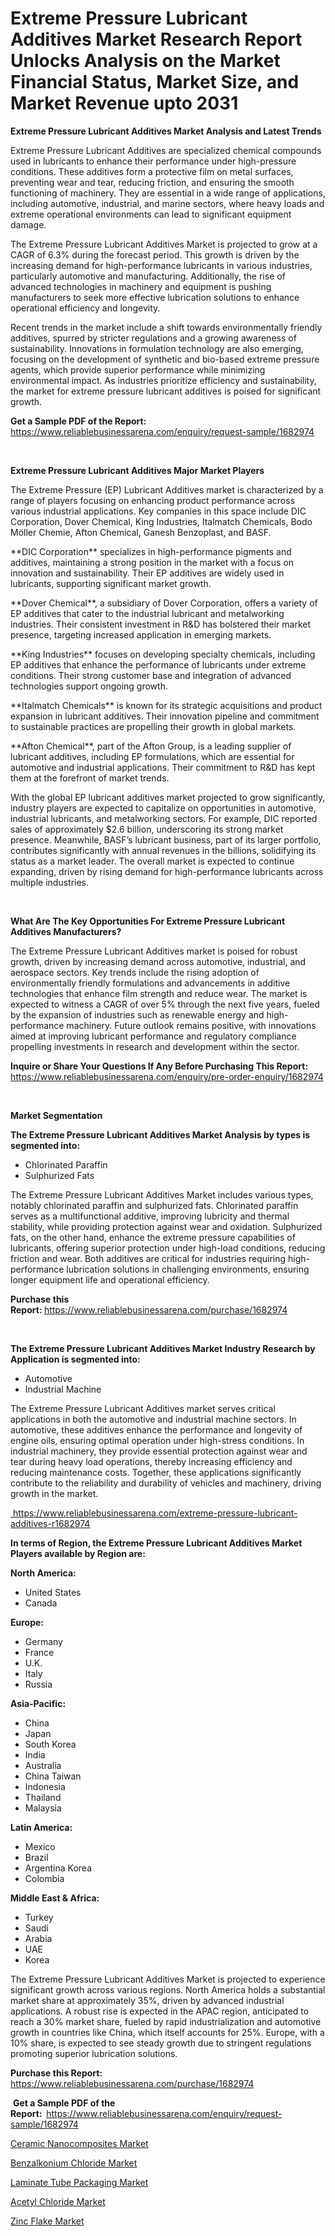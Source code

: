 <p><h1>Extreme Pressure Lubricant Additives Market Research Report Unlocks Analysis on the Market Financial Status, Market Size, and Market Revenue upto 2031</h1></p><p><strong>Extreme Pressure Lubricant Additives Market Analysis and Latest Trends</strong></p>
<p><p>Extreme Pressure Lubricant Additives are specialized chemical compounds used in lubricants to enhance their performance under high-pressure conditions. These additives form a protective film on metal surfaces, preventing wear and tear, reducing friction, and ensuring the smooth functioning of machinery. They are essential in a wide range of applications, including automotive, industrial, and marine sectors, where heavy loads and extreme operational environments can lead to significant equipment damage.</p><p>The Extreme Pressure Lubricant Additives Market is projected to grow at a CAGR of 6.3% during the forecast period. This growth is driven by the increasing demand for high-performance lubricants in various industries, particularly automotive and manufacturing. Additionally, the rise of advanced technologies in machinery and equipment is pushing manufacturers to seek more effective lubrication solutions to enhance operational efficiency and longevity. </p><p>Recent trends in the market include a shift towards environmentally friendly additives, spurred by stricter regulations and a growing awareness of sustainability. Innovations in formulation technology are also emerging, focusing on the development of synthetic and bio-based extreme pressure agents, which provide superior performance while minimizing environmental impact. As industries prioritize efficiency and sustainability, the market for extreme pressure lubricant additives is poised for significant growth.</p></p>
<p><strong>Get a Sample PDF of the Report:&nbsp;</strong> <a href="https://www.reliablebusinessarena.com/enquiry/request-sample/1682974?utm_campaign=1552&utm_medium=2&utm_source=Github&utm_content=ia&utm_term=15102024&utm_id=extreme-pressure-lubricant-additives">https://www.reliablebusinessarena.com/enquiry/request-sample/1682974</a></p>
<p>&nbsp;</p>
<p><strong>Extreme Pressure Lubricant Additives Major Market Players</strong></p>
<p><p>The Extreme Pressure (EP) Lubricant Additives market is characterized by a range of players focusing on enhancing product performance across various industrial applications. Key companies in this space include DIC Corporation, Dover Chemical, King Industries, Italmatch Chemicals, Bodo Möller Chemie, Afton Chemical, Ganesh Benzoplast, and BASF.</p><p>**DIC Corporation** specializes in high-performance pigments and additives, maintaining a strong position in the market with a focus on innovation and sustainability. Their EP additives are widely used in lubricants, supporting significant market growth.</p><p>**Dover Chemical**, a subsidiary of Dover Corporation, offers a variety of EP additives that cater to the industrial lubricant and metalworking industries. Their consistent investment in R&D has bolstered their market presence, targeting increased application in emerging markets.</p><p>**King Industries** focuses on developing specialty chemicals, including EP additives that enhance the performance of lubricants under extreme conditions. Their strong customer base and integration of advanced technologies support ongoing growth.</p><p>**Italmatch Chemicals** is known for its strategic acquisitions and product expansion in lubricant additives. Their innovation pipeline and commitment to sustainable practices are propelling their growth in global markets.</p><p>**Afton Chemical**, part of the Afton Group, is a leading supplier of lubricant additives, including EP formulations, which are essential for automotive and industrial applications. Their commitment to R&D has kept them at the forefront of market trends.</p><p>With the global EP lubricant additives market projected to grow significantly, industry players are expected to capitalize on opportunities in automotive, industrial lubricants, and metalworking sectors. For example, DIC reported sales of approximately $2.6 billion, underscoring its strong market presence. Meanwhile, BASF’s lubricant business, part of its larger portfolio, contributes significantly with annual revenues in the billions, solidifying its status as a market leader. The overall market is expected to continue expanding, driven by rising demand for high-performance lubricants across multiple industries.</p></p>
<p>&nbsp;</p>
<p><strong>What Are The Key Opportunities For Extreme Pressure Lubricant Additives Manufacturers?</strong></p>
<p><p>The Extreme Pressure Lubricant Additives market is poised for robust growth, driven by increasing demand across automotive, industrial, and aerospace sectors. Key trends include the rising adoption of environmentally friendly formulations and advancements in additive technologies that enhance film strength and reduce wear. The market is expected to witness a CAGR of over 5% through the next five years, fueled by the expansion of industries such as renewable energy and high-performance machinery. Future outlook remains positive, with innovations aimed at improving lubricant performance and regulatory compliance propelling investments in research and development within the sector.</p></p>
<p><strong>Inquire or Share Your Questions If Any Before Purchasing This Report:</strong> <a href="https://www.reliablebusinessarena.com/enquiry/pre-order-enquiry/1682974?utm_campaign=1552&utm_medium=2&utm_source=Github&utm_content=ia&utm_term=15102024&utm_id=extreme-pressure-lubricant-additives">https://www.reliablebusinessarena.com/enquiry/pre-order-enquiry/1682974</a></p>
<p>&nbsp;</p>
<p><strong>Market Segmentation</strong></p>
<p><strong>The Extreme Pressure Lubricant Additives Market Analysis by types is segmented into:</strong></p>
<p><ul><li>Chlorinated Paraffin</li><li>Sulphurized Fats</li></ul></p>
<p><p>The Extreme Pressure Lubricant Additives Market includes various types, notably chlorinated paraffin and sulphurized fats. Chlorinated paraffin serves as a multifunctional additive, improving lubricity and thermal stability, while providing protection against wear and oxidation. Sulphurized fats, on the other hand, enhance the extreme pressure capabilities of lubricants, offering superior protection under high-load conditions, reducing friction and wear. Both additives are critical for industries requiring high-performance lubrication solutions in challenging environments, ensuring longer equipment life and operational efficiency.</p></p>
<p><strong>Purchase this Report:&nbsp;</strong><a href="https://www.reliablebusinessarena.com/purchase/1682974?utm_campaign=1552&utm_medium=2&utm_source=Github&utm_content=ia&utm_term=15102024&utm_id=extreme-pressure-lubricant-additives">https://www.reliablebusinessarena.com/purchase/1682974</a></p>
<p>&nbsp;</p>
<p><strong>The Extreme Pressure Lubricant Additives Market Industry Research by Application is segmented into:</strong></p>
<p><ul><li>Automotive</li><li>Industrial Machine</li></ul></p>
<p><p>The Extreme Pressure Lubricant Additives market serves critical applications in both the automotive and industrial machine sectors. In automotive, these additives enhance the performance and longevity of engine oils, ensuring optimal operation under high-stress conditions. In industrial machinery, they provide essential protection against wear and tear during heavy load operations, thereby increasing efficiency and reducing maintenance costs. Together, these applications significantly contribute to the reliability and durability of vehicles and machinery, driving growth in the market.</p></p>
<p><a href="https://www.reliablebusinessarena.com/extreme-pressure-lubricant-additives-r1682974?utm_campaign=1552&utm_medium=2&utm_source=Github&utm_content=ia&utm_term=15102024&utm_id=extreme-pressure-lubricant-additives">&nbsp;https://www.reliablebusinessarena.com/extreme-pressure-lubricant-additives-r1682974</a></p>
<p><strong>In terms of Region, the Extreme Pressure Lubricant Additives Market Players available by Region are:</strong></p>
<p>
    <p> <strong> North America: </strong>
        <ul>
            <li>United States</li>
            <li>Canada</li>
        </ul>
        </p> 
    <p> <strong> Europe: </strong>
        <ul>
            <li>Germany</li>
            <li>France</li>
            <li>U.K.</li>
            <li>Italy</li>
            <li>Russia</li>
        </ul>
        </p> 
    <p> <strong> Asia-Pacific: </strong>
        <ul>
            <li>China</li>
            <li>Japan</li>
            <li>South Korea</li>
            <li>India</li>
            <li>Australia</li>
            <li>China Taiwan</li>
            <li>Indonesia</li>
            <li>Thailand</li>
            <li>Malaysia</li>
        </ul>
        </p> 
    <p> <strong> Latin America: </strong>
        <ul>
            <li>Mexico</li>
            <li>Brazil</li>
            <li>Argentina Korea</li>
            <li>Colombia</li>
        </ul>
        </p> 
    <p> <strong> Middle East & Africa: </strong>
        <ul>
            <li>Turkey</li>
            <li>Saudi</li>
            <li>Arabia</li>
            <li>UAE</li>
            <li>Korea</li>
        </ul>
    </p>
    </p>
<p><p>The Extreme Pressure Lubricant Additives Market is projected to experience significant growth across various regions. North America holds a substantial market share at approximately 35%, driven by advanced industrial applications. A robust rise is expected in the APAC region, anticipated to reach a 30% market share, fueled by rapid industrialization and automotive growth in countries like China, which itself accounts for 25%. Europe, with a 10% share, is expected to see steady growth due to stringent regulations promoting superior lubrication solutions.</p></p>
<p><strong>Purchase this Report: </strong><a href="https://www.reliablebusinessarena.com/purchase/1682974?utm_campaign=1552&utm_medium=2&utm_source=Github&utm_content=ia&utm_term=15102024&utm_id=extreme-pressure-lubricant-additives">https://www.reliablebusinessarena.com/purchase/1682974</a></p>
<p>&nbsp;<strong>Get a Sample PDF of the Report:&nbsp;&nbsp;</strong><a href="https://www.reliablebusinessarena.com/enquiry/request-sample/1682974?utm_campaign=1552&utm_medium=2&utm_source=Github&utm_content=ia&utm_term=15102024&utm_id=extreme-pressure-lubricant-additives">https://www.reliablebusinessarena.com/enquiry/request-sample/1682974</a></p>
<p><strong></strong></p>
<p><p><a href="https://github.com/Chiragrp22/Market-Research-Report-List-6/blob/main/ceramic-nanocomposites-market.md?utm_campaign=1552&utm_medium=2&utm_source=Github&utm_content=ia&utm_term=15102024&utm_id=extreme-pressure-lubricant-additives">Ceramic Nanocomposites Market</a></p><p><a href="https://www.linkedin.com/pulse/benzalkonium-chloride-market-research-report-2024-2031-visigraphs-rjrlc?utm_campaign=1552&utm_medium=2&utm_source=Github&utm_content=ia&utm_term=15102024&utm_id=extreme-pressure-lubricant-additives">Benzalkonium Chloride Market</a></p><p><a href="https://www.linkedin.com/pulse/laminate-tube-packaging-market-size-share-trends-analysis-report-a1tzc?utm_campaign=1552&utm_medium=2&utm_source=Github&utm_content=ia&utm_term=15102024&utm_id=extreme-pressure-lubricant-additives">Laminate Tube Packaging Market</a></p><p><a href="https://www.linkedin.com/pulse/acetyl-chloride-market-opportunities-emerging-global-trends-dxmmc?utm_campaign=1552&utm_medium=2&utm_source=Github&utm_content=ia&utm_term=15102024&utm_id=extreme-pressure-lubricant-additives">Acetyl Chloride Market</a></p><p><a href="https://www.linkedin.com/pulse/zinc-flake-market-segmentation-in-depth-analysis-automotive-fd4gc?utm_campaign=1552&utm_medium=2&utm_source=Github&utm_content=ia&utm_term=15102024&utm_id=extreme-pressure-lubricant-additives">Zinc Flake Market</a></p></p>